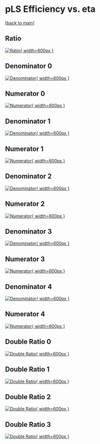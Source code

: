 # pLS Efficiency vs. eta

[[back to main](./)]



## Ratio

[![Ratio](../mtv/var/pLS_vtr_0_-1_eff_eta.png){ width=600px }](../mtv/var/pLS_vtr_0_-1_eff_eta.pdf)

## Denominator 0

[![Denominator](../mtv/den/pLS_vtr_0_-1_eff_eta_den0.png){ width=600px }](../mtv/den/pLS_vtr_0_-1_eff_eta_den0.pdf)

## Numerator 0

[![Numerator](../mtv/num/pLS_vtr_0_-1_eff_eta_num0.png){ width=600px }](../mtv/num/pLS_vtr_0_-1_eff_eta_num0.pdf)

## Denominator 1

[![Denominator](../mtv/den/pLS_vtr_0_-1_eff_eta_den1.png){ width=600px }](../mtv/den/pLS_vtr_0_-1_eff_eta_den1.pdf)

## Numerator 1

[![Numerator](../mtv/num/pLS_vtr_0_-1_eff_eta_num1.png){ width=600px }](../mtv/num/pLS_vtr_0_-1_eff_eta_num1.pdf)

## Denominator 2

[![Denominator](../mtv/den/pLS_vtr_0_-1_eff_eta_den2.png){ width=600px }](../mtv/den/pLS_vtr_0_-1_eff_eta_den2.pdf)

## Numerator 2

[![Numerator](../mtv/num/pLS_vtr_0_-1_eff_eta_num2.png){ width=600px }](../mtv/num/pLS_vtr_0_-1_eff_eta_num2.pdf)

## Denominator 3

[![Denominator](../mtv/den/pLS_vtr_0_-1_eff_eta_den3.png){ width=600px }](../mtv/den/pLS_vtr_0_-1_eff_eta_den3.pdf)

## Numerator 3

[![Numerator](../mtv/num/pLS_vtr_0_-1_eff_eta_num3.png){ width=600px }](../mtv/num/pLS_vtr_0_-1_eff_eta_num3.pdf)

## Denominator 4

[![Denominator](../mtv/den/pLS_vtr_0_-1_eff_eta_den4.png){ width=600px }](../mtv/den/pLS_vtr_0_-1_eff_eta_den4.pdf)

## Numerator 4

[![Numerator](../mtv/num/pLS_vtr_0_-1_eff_eta_num4.png){ width=600px }](../mtv/num/pLS_vtr_0_-1_eff_eta_num4.pdf)

## Double Ratio 0

[![Double Ratio](../mtv/ratio/pLS_vtr_0_-1_eff_eta_ratio0.png){ width=600px }](../mtv/ratio/pLS_vtr_0_-1_eff_eta_ratio0.pdf)

## Double Ratio 1

[![Double Ratio](../mtv/ratio/pLS_vtr_0_-1_eff_eta_ratio1.png){ width=600px }](../mtv/ratio/pLS_vtr_0_-1_eff_eta_ratio1.pdf)

## Double Ratio 2

[![Double Ratio](../mtv/ratio/pLS_vtr_0_-1_eff_eta_ratio2.png){ width=600px }](../mtv/ratio/pLS_vtr_0_-1_eff_eta_ratio2.pdf)

## Double Ratio 3

[![Double Ratio](../mtv/ratio/pLS_vtr_0_-1_eff_eta_ratio3.png){ width=600px }](../mtv/ratio/pLS_vtr_0_-1_eff_eta_ratio3.pdf)

